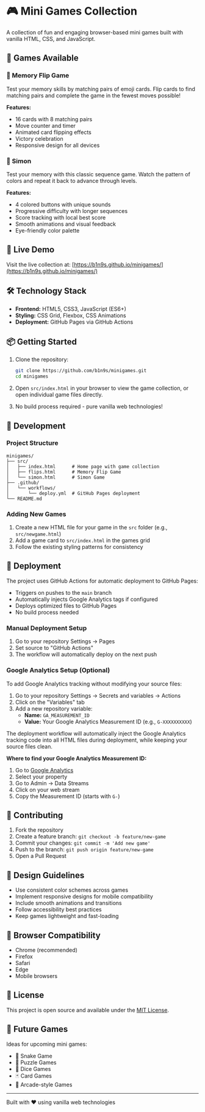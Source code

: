 # 🎮 Mini Games Collection

A collection of fun and engaging browser-based mini games built with vanilla HTML, CSS, and JavaScript.

## 🎯 Games Available

### 🧠 Memory Flip Game

Test your memory skills by matching pairs of emoji cards. Flip cards to find matching pairs and complete the game in the fewest moves possible!

**Features:**

- 16 cards with 8 matching pairs
- Move counter and timer
- Animated card flipping effects
- Victory celebration
- Responsive design for all devices

### 🎵 Simon

Test your memory with this classic sequence game. Watch the pattern of colors and repeat it back to advance through levels.

**Features:**

- 4 colored buttons with unique sounds
- Progressive difficulty with longer sequences
- Score tracking with local best score
- Smooth animations and visual feedback
- Eye-friendly color palette

## 🚀 Live Demo

Visit the live collection at: [https://b1n9s.github.io/minigames/](https://b1n9s.github.io/minigames/)

## 🛠️ Technology Stack

- **Frontend:** HTML5, CSS3, JavaScript (ES6+)
- **Styling:** CSS Grid, Flexbox, CSS Animations
- **Deployment:** GitHub Pages via GitHub Actions

## 📦 Getting Started

1. Clone the repository:

   ```bash
   git clone https://github.com/b1n9s/minigames.git
   cd minigames
   ```

2. Open `src/index.html` in your browser to view the game collection, or open individual game files directly.

3. No build process required - pure vanilla web technologies!

## 🔧 Development

### Project Structure

```text
minigames/
├── src/
│   ├── index.html      # Home page with game collection
│   ├── flips.html      # Memory Flip Game
│   └── simon.html      # Simon Game
├── .github/
│   └── workflows/
│       └── deploy.yml  # GitHub Pages deployment
└── README.md
```

### Adding New Games

1. Create a new HTML file for your game in the `src` folder (e.g., `src/newgame.html`)
2. Add a game card to `src/index.html` in the games grid
3. Follow the existing styling patterns for consistency

## 🚀 Deployment

The project uses GitHub Actions for automatic deployment to GitHub Pages:

- Triggers on pushes to the `main` branch
- Automatically injects Google Analytics tags if configured
- Deploys optimized files to GitHub Pages
- No build process needed

### Manual Deployment Setup

1. Go to your repository Settings → Pages
2. Set source to "GitHub Actions"
3. The workflow will automatically deploy on the next push

### Google Analytics Setup (Optional)

To add Google Analytics tracking without modifying your source files:

1. Go to your repository Settings → Secrets and variables → Actions
2. Click on the "Variables" tab
3. Add a new repository variable:
   - **Name:** `GA_MEASUREMENT_ID`
   - **Value:** Your Google Analytics Measurement ID (e.g., `G-XXXXXXXXXX`)

The deployment workflow will automatically inject the Google Analytics tracking code into all HTML files during deployment, while keeping your source files clean.

**Where to find your Google Analytics Measurement ID:**

1. Go to [Google Analytics](https://analytics.google.com/)
2. Select your property
3. Go to Admin → Data Streams
4. Click on your web stream
5. Copy the Measurement ID (starts with `G-`)

## 🤝 Contributing

1. Fork the repository
2. Create a feature branch: `git checkout -b feature/new-game`
3. Commit your changes: `git commit -m 'Add new game'`
4. Push to the branch: `git push origin feature/new-game`
5. Open a Pull Request

## 🎨 Design Guidelines

- Use consistent color schemes across games
- Implement responsive designs for mobile compatibility
- Include smooth animations and transitions
- Follow accessibility best practices
- Keep games lightweight and fast-loading

## 📱 Browser Compatibility

- Chrome (recommended)
- Firefox
- Safari
- Edge
- Mobile browsers

## 📄 License

This project is open source and available under the [MIT License](LICENSE).

## 🎯 Future Games

Ideas for upcoming mini games:

- 🐍 Snake Game
- 🧩 Puzzle Games
- 🎲 Dice Games
- 🃏 Card Games
- 🎪 Arcade-style Games

---

Built with ❤️ using vanilla web technologies
